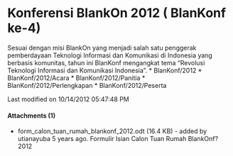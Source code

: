 # Konferensi BlankOn 2012 ( BlanKonf ke-4)

Sesuai dengan misi BlankOn yang menjadi salah satu penggerak pemberdayaan
Teknologi Informasi dan Komunikasi di Indonesia yang berbasis komunitas, tahun
ini BlanKonf mengangkat tema “Revolusi Teknologi Informasi dan Komunikasi
Indonesia”.
    * BlanKonf/2012
    * BlanKonf/2012/Acara
    * BlanKonf/2012/Panitia
    * BlanKonf/2012/Perlengkapan
    * BlanKonf/2012/Peserta

Last modified on 10/14/2012 05:47:48 PM

#### Attachments (1)

  * form_calon_tuan_rumah_blankonf_2012.odt​ (16.4 KB) - added by utianayuba
      5 years ago. Formulir Isian Calon Tuan Rumah BlankOnf? 2012


